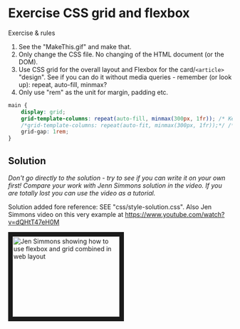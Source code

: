 # Exercise CSS grid and flexbox

Exercise & rules
1. See the "MakeThis.gif" and make that.
2. Only change the CSS file. No changing of the HTML document (or the DOM).
3. Use CSS grid for the overall layout and Flexbox for the card/`<article>` "design". See if you can do it without media queries - remember (or look up): repeat, auto-fill, minmax?
4. Only use "rem" as the unit for margin, padding etc. 

```css
main {
    display: grid;
    grid-template-columns: repeat(auto-fill, minmax(300px, 1fr)); /* Keep adding new columns - even if theres is no content for them. content does not always take up full width */
    /*grid-template-columns: repeat(auto-fit, minmax(300px, 1fr));*/ /* Don't add more columns than theres is content for. && +content "always" take full width */
    grid-gap: 1rem; 
}
```

## Solution 
*Don't go directly to the solution - try to see if you can write it on your own first! Compare your work with Jenn Simmons solution in the video. If you are totally lost you can use the video as a tutorial.*

Solution added fore reference: SEE "css/style-solution.css".
Also Jen Simmons video on this very example at 
https://www.youtube.com/watch?v=dQHtT47eH0M

<a href="http://www.youtube.com/watch?feature=player_embedded&v=dQHtT47eH0M" target="_blank"><img src="http://img.youtube.com/vi/dQHtT47eH0M/0.jpg" 
alt="Jen Simmons showing how to use flexbox and grid combined in web layout" width="240" height="180" border="10" /></a>